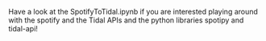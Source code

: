 Have a look at the SpotifyToTidal.ipynb if you are interested playing around with the spotify and the Tidal APIs and the python libraries spotipy and tidal-api!
